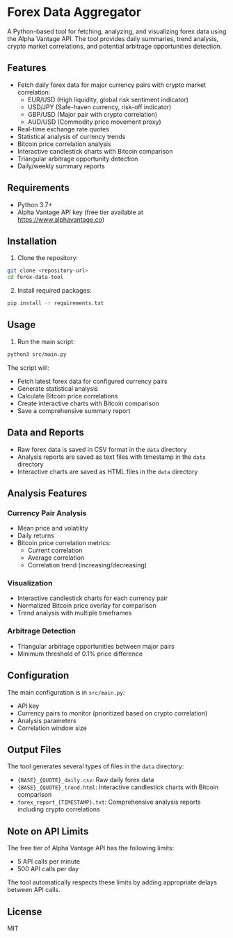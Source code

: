 # Forex Data Aggregator

A Python-based tool for fetching, analyzing, and visualizing forex data using the Alpha Vantage API. The tool provides daily summaries, trend analysis, crypto market correlations, and potential arbitrage opportunities detection.

## Features

- Fetch daily forex data for major currency pairs with crypto market correlation:
  - EUR/USD (High liquidity, global risk sentiment indicator)
  - USD/JPY (Safe-haven currency, risk-off indicator)
  - GBP/USD (Major pair with crypto correlation)
  - AUD/USD (Commodity price movement proxy)
- Real-time exchange rate quotes
- Statistical analysis of currency trends
- Bitcoin price correlation analysis
- Interactive candlestick charts with Bitcoin comparison
- Triangular arbitrage opportunity detection
- Daily/weekly summary reports

## Requirements

- Python 3.7+
- Alpha Vantage API key (free tier available at https://www.alphavantage.co)

## Installation

1. Clone the repository:
```bash
git clone <repository-url>
cd forex-data-tool
```

2. Install required packages:
```bash
pip install -r requirements.txt
```

## Usage

1. Run the main script:
```bash
python3 src/main.py
```

The script will:
- Fetch latest forex data for configured currency pairs
- Generate statistical analysis
- Calculate Bitcoin price correlations
- Create interactive charts with Bitcoin comparison
- Save a comprehensive summary report

## Data and Reports

- Raw forex data is saved in CSV format in the `data` directory
- Analysis reports are saved as text files with timestamp in the `data` directory
- Interactive charts are saved as HTML files in the `data` directory

## Analysis Features

### Currency Pair Analysis
- Mean price and volatility
- Daily returns
- Bitcoin price correlation metrics:
  - Current correlation
  - Average correlation
  - Correlation trend (increasing/decreasing)

### Visualization
- Interactive candlestick charts for each currency pair
- Normalized Bitcoin price overlay for comparison
- Trend analysis with multiple timeframes

### Arbitrage Detection
- Triangular arbitrage opportunities between major pairs
- Minimum threshold of 0.1% price difference

## Configuration

The main configuration is in `src/main.py`:
- API key
- Currency pairs to monitor (prioritized based on crypto correlation)
- Analysis parameters
- Correlation window size

## Output Files

The tool generates several types of files in the `data` directory:
- `{BASE}_{QUOTE}_daily.csv`: Raw daily forex data
- `{BASE}_{QUOTE}_trend.html`: Interactive candlestick charts with Bitcoin comparison
- `forex_report_{TIMESTAMP}.txt`: Comprehensive analysis reports including crypto correlations

## Note on API Limits

The free tier of Alpha Vantage API has the following limits:
- 5 API calls per minute
- 500 API calls per day

The tool automatically respects these limits by adding appropriate delays between API calls.

## License

MIT 